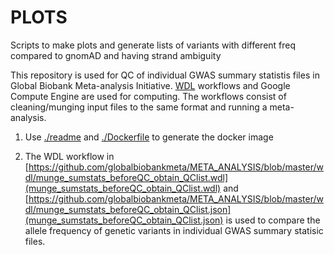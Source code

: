 # PLOTS

Scripts to make plots and generate lists of variants with different freq compared to gnomAD and having strand ambiguity

This repository is used for QC of individual GWAS summary statistis files in Global Biobank Meta-analysis Initiative. 
[WDL](https://github.com/openwdl/wdl) workflows and Google Compute Engine are used for computing. The workflows consist of cleaning/munging input files to the same format and running a meta-analysis.

1. Use [./readme](./readme) and [./Dockerfile](./Dockerfile) to generate the docker image

2. The WDL workflow in [https://github.com/globalbiobankmeta/META_ANALYSIS/blob/master/wdl/munge_sumstats_beforeQC_obtain_QClist.wdl](munge_sumstats_beforeQC_obtain_QClist.wdl) and [https://github.com/globalbiobankmeta/META_ANALYSIS/blob/master/wdl/munge_sumstats_beforeQC_obtain_QClist.json](munge_sumstats_beforeQC_obtain_QClist.json) is used to compare the allele frequency of genetic variants in individual GWAS summary statisic files. 
